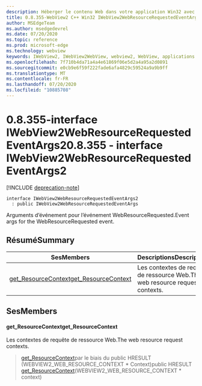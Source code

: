 ```yaml
---
description: Héberger le contenu Web dans votre application Win32 avec le contrôle Microsoft Edge WebView2
title: 0.8.355-WebView2 C++ Win32 IWebView2WebResourceRequestedEventArgs2
author: MSEdgeTeam
ms.author: msedgedevrel
ms.date: 07/20/2020
ms.topic: reference
ms.prod: microsoft-edge
ms.technology: webview
keywords: IWebView2, IWebView2WebView, webview2, WebView, applications Win32, Win32, Edge
ms.openlocfilehash: 7f710b4da71a4a4e61869f06e5d2a4a95a2d0891
ms.sourcegitcommit: e0cb9e6f59f222fade6afa4829c59524a9a9b9ff
ms.translationtype: MT
ms.contentlocale: fr-FR
ms.lasthandoff: 07/20/2020
ms.locfileid: "10885708"
---
```

# <span data-ttu-id="9685d-104">0.8.355-interface IWebView2WebResourceRequestedEventArgs2</span><span class="sxs-lookup"><span data-stu-id="9685d-104">0.8.355 - interface IWebView2WebResourceRequestedEventArgs2</span></span> 

[!INCLUDE [deprecation-note](../../includes/deprecation-note.md)]

```
interface IWebView2WebResourceRequestedEventArgs2
  : public IWebView2WebResourceRequestedEventArgs
```

<span data-ttu-id="9685d-105">Arguments d’événement pour l’événement WebResourceRequested.</span><span class="sxs-lookup"><span data-stu-id="9685d-105">Event args for the WebResourceRequested event.</span></span>

## <span data-ttu-id="9685d-106">Résumé</span><span class="sxs-lookup"><span data-stu-id="9685d-106">Summary</span></span>

 <span data-ttu-id="9685d-107">Ses</span><span class="sxs-lookup"><span data-stu-id="9685d-107">Members</span></span>                        | <span data-ttu-id="9685d-108">Descriptions</span><span class="sxs-lookup"><span data-stu-id="9685d-108">Descriptions</span></span>
--------------------------------|---------------------------------------------
[<span data-ttu-id="9685d-109">get_ResourceContext</span><span class="sxs-lookup"><span data-stu-id="9685d-109">get_ResourceContext</span></span>](#get_resourcecontext) | <span data-ttu-id="9685d-110">Les contextes de requête de ressource Web.</span><span class="sxs-lookup"><span data-stu-id="9685d-110">The web resource request contexts.</span></span>

## <span data-ttu-id="9685d-111">Ses</span><span class="sxs-lookup"><span data-stu-id="9685d-111">Members</span></span>

#### <span data-ttu-id="9685d-112">get_ResourceContext</span><span class="sxs-lookup"><span data-stu-id="9685d-112">get_ResourceContext</span></span> 

<span data-ttu-id="9685d-113">Les contextes de requête de ressource Web.</span><span class="sxs-lookup"><span data-stu-id="9685d-113">The web resource request contexts.</span></span>

> <span data-ttu-id="9685d-114">[get_ResourceContext](#get_resourcecontext)par le biais du public HRESULT (WEBVIEW2_WEB_RESOURCE_CONTEXT \* Context)</span><span class="sxs-lookup"><span data-stu-id="9685d-114">public HRESULT [get_ResourceContext](#get_resourcecontext)(WEBVIEW2_WEB_RESOURCE_CONTEXT \* context)</span></span>

